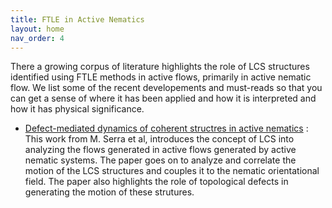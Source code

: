 ```yaml
---
title: FTLE in Active Nematics 
layout: home
nav_order: 4
---
```


There a growing corpus of literature highlights the role of LCS structures identified using FTLE methods in active flows, primarily in active nematic flow. We list some of the recent developements and must-reads so that you can get a sense of where it has been applied and how it is interpreted and how it has physical significance. 

- [Defect-mediated dynamics of coherent structres in active nematics](https://www.mattiaserra.com/_files/ugd/297716_386711d929574f0abc01a7abdaab2ef0.pdf) : This work from M. Serra et al, introduces the concept of LCS into analyzing the flows generated in active flows generated by active nematic systems. The paper goes on to analyze and correlate the motion of the LCS structures and couples it to the nematic orientational field. The paper also highlights the role of topological defects in generating the motion of these strutures.